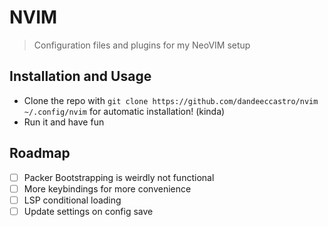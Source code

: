 # NVIM
> Configuration files and plugins for my NeoVIM setup

## Installation and Usage
- Clone the repo with `git clone https://github.com/dandeeccastro/nvim ~/.config/nvim` for automatic installation! (kinda)
- Run it and have fun

## Roadmap
- [ ] Packer Bootstrapping is weirdly not functional
- [ ] More keybindings for more convenience
- [ ] LSP conditional loading
- [ ] Update settings on config save

